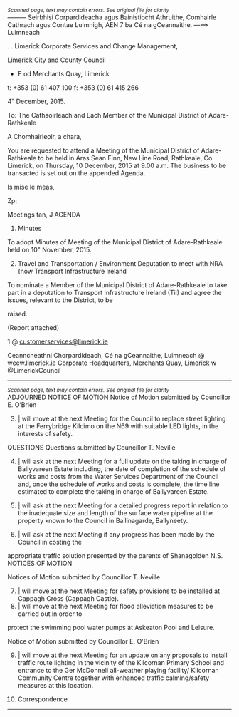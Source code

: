 *<small>Scanned page, text may contain errors. See original file for clarity</small>*  
_—_—_—_ Seirbhisi Corpardideacha agus Bainistiocht Athruithe,
Comhairle Cathrach agus Contae Luimnigh,
AEN 7 ba Cé na gCeannaithe.
—==> Luimneach

. .
Limerick Corporate Services and Change Management,

Limerick City and County Council

- E od Merchants Quay,
Limerick

t: +353 (0) 61 407 100
f: +353 (0) 61 415 266

4" December, 2015.

To: The Cathaoirleach and Each Member of the Municipal District of Adare-Rathkeale

A Chomhairleoir, a chara,

You are requested to attend a Meeting of the Municipal District of Adare-Rathkeale to be held in Aras
Sean Finn, New Line Road, Rathkeale, Co. Limerick, on Thursday, 10 December, 2015 at 9.00 a.m. The
business to be transacted is set out on the appended Agenda.

Is mise le meas,

Zp:

Meetings tan, J
AGENDA
1. Minutes

To adopt Minutes of Meeting of the Municipal District of Adare-Rathkeale held on 10"
November, 2015.

2. Travel and Transportation / Environment
Deputation to meet with NRA (now Transport Infrastructure Ireland

To nominate a Member of the Municipal District of Adare-Rathkeale to take part in a deputation
to Transport Infrastructure Ireland (Til) and agree the issues, relevant to the District, to be

raised.

(Report attached)

1 @ customerservices@limerick.ie

Ceanncheathni Chorpardideach, Cé na gCeannaithe, Luimneach @ weew.limerick.ie
Corporate Headquarters, Merchants Quay, Limerick w @LimerickCouncil

---
*<small>Scanned page, text may contain errors. See original file for clarity</small>*  
ADJOURNED NOTICE OF MOTION
Notice of Motion submitted by Councillor E. O’Brien

3. | will move at the next Meeting for the Council to replace street lighting at the Ferrybridge
Kildimo on the N69 with suitable LED lights, in the interests of safety.

QUESTIONS
Questions submitted by Councillor T. Neville

4. | will ask at the next Meeting for a full update on the taking in charge of Ballyvareen Estate
including, the date of completion of the schedule of works and costs from the Water Services
Department of the Council and, once the schedule of works and costs is complete, the time line
estimated to complete the taking in charge of Ballyvareen Estate.

5. | will ask at the next Meeting for a detailed progress report in relation to the inadequate size and
length of the surface water pipeline at the property known to the Council in Ballinagarde,
Ballyneety.

6. | will ask at the next Meeting if any progress has been made by the Council in costing the

appropriate traffic solution presented by the parents of Shanagolden N.S.
NOTICES OF MOTION

Notices of Motion submitted by Councillor T. Neville

7. | will move at the next Meeting for safety provisions to be installed at Cappagh Cross (Cappagh
Castle).
8. | will move at the next Meeting for flood alleviation measures to be carried out in order to

protect the swimming pool water pumps at Askeaton Pool and Leisure.

Notice of Motion submitted by Councillor E. O'Brien

9. | will move at the next Meeting for an update on any proposals to install traffic route lighting in
the vicinity of the Kilcornan Primary School and entrance to the Ger McDonnell all-weather
playing facility/ Kilcornan Community Centre together with enhanced traffic calming/safety
measures at this location.

10. Correspondence

---
